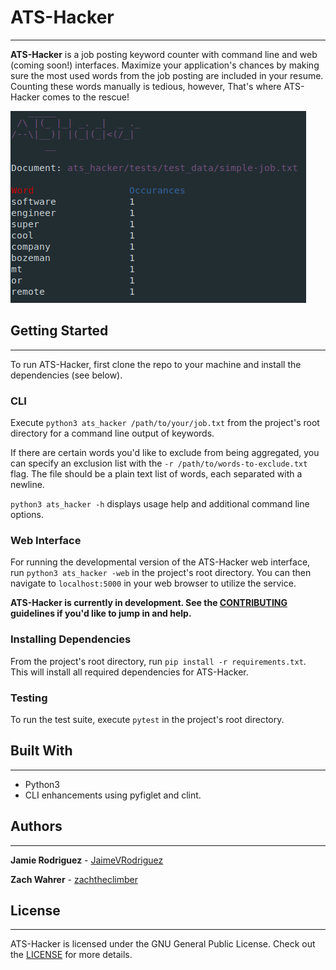 # ATS-Hacker
---
**ATS-Hacker** is a job posting keyword counter with command line and web (coming soon!) interfaces. Maximize your application's chances by making sure the most used words from the job posting are included in your resume. Counting these words manually is tedious, however, That's where ATS-Hacker comes to the rescue!

![ATS-Hacker screenshot](ats_hacker_screenshot.png)

## Getting Started
---
To run ATS-Hacker, first clone the repo to your machine and install the dependencies (see below).

### CLI
Execute `python3 ats_hacker /path/to/your/job.txt` from the project's root directory for a command line output of keywords.

If there are certain words you'd like to exclude from being aggregated, you can specify an exclusion list with the `-r /path/to/words-to-exclude.txt` flag. The file should be a plain text list of words, each separated with a newline.

`python3 ats_hacker -h` displays usage help and additional command line options.

### Web Interface
For running the developmental version of the ATS-Hacker web interface, run `python3 ats_hacker -web` in the project's root directory. You can then navigate to `localhost:5000` in your web browser to utilize the service.

**ATS-Hacker is currently in development. See the [CONTRIBUTING](CONTRIBUTING.md) guidelines if you'd like to jump in and help.**

### Installing Dependencies
From the project's root directory, run `pip install -r requirements.txt`. This will install all required dependencies for ATS-Hacker.

### Testing
To run the test suite, execute `pytest` in the project's root directory.

## Built With
---
* Python3
* CLI enhancements using pyfiglet and clint.

## Authors
---
**Jamie Rodriguez** - [JaimeVRodriguez](https://github.com/JaimeVRodriguez)

**Zach Wahrer** - [zachtheclimber](https://github.com/zachtheclimber)

## License
---
ATS-Hacker is licensed under the GNU General Public License. Check out the [LICENSE](LICENSE) for more details.
